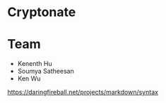 # Cryptonate

# Team 
* Kenenth Hu
* Soumya Satheesan
* Ken Wu




https://daringfireball.net/projects/markdown/syntax
